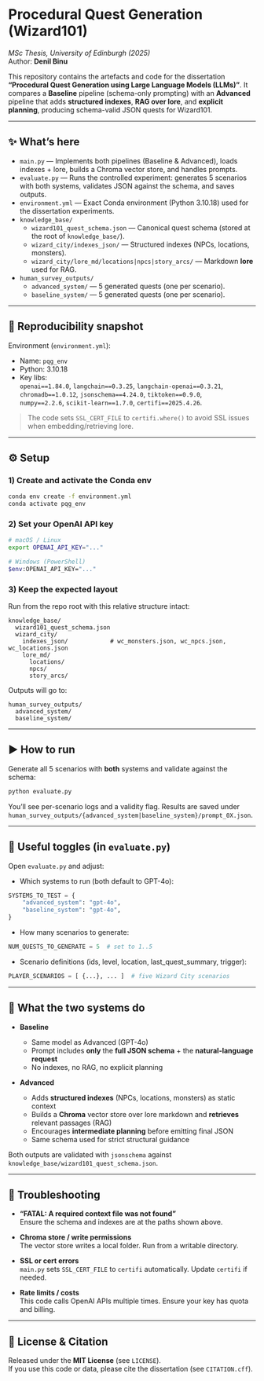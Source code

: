 # Procedural Quest Generation (Wizard101)

*MSc Thesis, University of Edinburgh (2025)*\
Author: **Denil Binu**

This repository contains the artefacts and code for the dissertation **“Procedural Quest Generation using Large Language Models (LLMs)”**. It compares a **Baseline** pipeline (schema-only prompting) with an **Advanced** pipeline that adds **structured indexes**, **RAG over lore**, and **explicit planning**, producing schema-valid JSON quests for Wizard101.

---

## ✨ What’s here

- `main.py` — Implements both pipelines (Baseline & Advanced), loads indexes + lore, builds a Chroma vector store, and handles prompts.
- `evaluate.py` — Runs the controlled experiment: generates 5 scenarios with both systems, validates JSON against the schema, and saves outputs.
- `environment.yml` — Exact Conda environment (Python 3.10.18) used for the dissertation experiments.
- `knowledge_base/`
  - `wizard101_quest_schema.json` — Canonical quest schema (stored at the root of `knowledge_base/`).
  - `wizard_city/indexes_json/` — Structured indexes (NPCs, locations, monsters).
  - `wizard_city/lore_md/locations|npcs|story_arcs/` — Markdown **lore** used for RAG.
- `human_survey_outputs/`
  - `advanced_system/` — 5 generated quests (one per scenario).
  - `baseline_system/` — 5 generated quests (one per scenario).

---

## 🧪 Reproducibility snapshot

Environment (`environment.yml`):

- Name: `pqg_env`
- Python: 3.10.18
- Key libs:\
  `openai==1.84.0`, `langchain==0.3.25`, `langchain-openai==0.3.21`,\
  `chromadb==1.0.12`, `jsonschema==4.24.0`, `tiktoken==0.9.0`,\
  `numpy==2.2.6`, `scikit-learn==1.7.0`, `certifi==2025.4.26`.

> The code sets `SSL_CERT_FILE` to `certifi.where()` to avoid SSL issues when embedding/retrieving lore.

---

## ⚙️ Setup

### 1) Create and activate the Conda env

```bash
conda env create -f environment.yml
conda activate pqg_env
```

### 2) Set your OpenAI API key

```bash
# macOS / Linux
export OPENAI_API_KEY="..."

# Windows (PowerShell)
$env:OPENAI_API_KEY="..."
```

### 3) Keep the expected layout

Run from the repo root with this relative structure intact:

```
knowledge_base/
  wizard101_quest_schema.json
  wizard_city/
    indexes_json/            # wc_monsters.json, wc_npcs.json, wc_locations.json
    lore_md/
      locations/
      npcs/
      story_arcs/
```

Outputs will go to:

```
human_survey_outputs/
  advanced_system/
  baseline_system/
```

---

## ▶️ How to run

Generate all 5 scenarios with **both** systems and validate against the schema:

```bash
python evaluate.py
```

You’ll see per-scenario logs and a validity flag. Results are saved under `human_survey_outputs/{advanced_system|baseline_system}/prompt_0X.json`.

---

## 🔧 Useful toggles (in `evaluate.py`)

Open `evaluate.py` and adjust:

- Which systems to run (both default to GPT-4o):

```python
SYSTEMS_TO_TEST = {
    "advanced_system": "gpt-4o",
    "baseline_system": "gpt-4o",
}
```

- How many scenarios to generate:

```python
NUM_QUESTS_TO_GENERATE = 5  # set to 1..5
```

- Scenario definitions (ids, level, location, last\_quest\_summary, trigger):

```python
PLAYER_SCENARIOS = [ {...}, ... ]  # five Wizard City scenarios
```

---

## 🧩 What the two systems do

- **Baseline**

  - Same model as Advanced (GPT-4o)
  - Prompt includes **only** the **full JSON schema** + the **natural-language request**
  - No indexes, no RAG, no explicit planning

- **Advanced**

  - Adds **structured indexes** (NPCs, locations, monsters) as static context
  - Builds a **Chroma** vector store over lore markdown and **retrieves** relevant passages (RAG)
  - Encourages **intermediate planning** before emitting final JSON
  - Same schema used for strict structural guidance

Both outputs are validated with `jsonschema` against `knowledge_base/wizard101_quest_schema.json`.

---

## 🧰 Troubleshooting

- **“FATAL: A required context file was not found”**\
  Ensure the schema and indexes are at the paths shown above.

- **Chroma store / write permissions**\
  The vector store writes a local folder. Run from a writable directory.

- **SSL or cert errors**\
  `main.py` sets `SSL_CERT_FILE` to `certifi` automatically. Update `certifi` if needed.

- **Rate limits / costs**\
  This code calls OpenAI APIs multiple times. Ensure your key has quota and billing.

---

## 📝 License & Citation

Released under the **MIT License** (see `LICENSE`).\
If you use this code or data, please cite the dissertation (see `CITATION.cff`).

